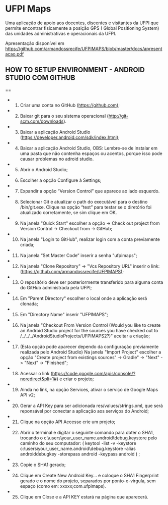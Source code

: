 # UFPI Maps

Uma aplicação de apoio aos docentes, discentes e visitantes da UFPI que permite encontrar fisicamente a posição GPS (
Global Positioning System) das unidades administrativas e operacionais da UFPI. 

Apresentação disponível em https://github.com/armandossrecife/UFPIMAPS/blob/master/docs/apresentacao.pdf

## HOW TO SETUP ENVIRONMENT - ANDROID STUDIO COM GITHUB
==
 
* 1) Criar uma conta no GitHub (https://github.com);
* 2) Baixar git para o seu sistema operacional (http://git-scm.com/downloads).
* 3) Baixar a aplicação Android Studio (https://developer.android.com/sdk/index.html);
* 4) Baixar a aplicação Android Studio, OBS: Lembre-se de instalar em uma pasta que não contenha espaços ou acentos, porque isso pode causar problemas no adroid studio.
* 5) Abrir o Android Studio;
* 6) Escolher a opção Configure à Settings;
* 7) Expandir a opção “Version Control” que aparece ao lado esquerdo.
* 8) Selecionar Git e atualizar o path do executável para o destino <Raiz do Git>/bin/git.exe. Clique na opção “test” para testar se o diretório foi atualizado corretamente, se sim clique em OK.
* 9) Na janela "Quick Start" escolher a opção -> Check out project from Version Control -> Checkout from -> GitHub;
* 10) Na janela "Login to GitHub", realizar login com a conta previamente criada;
* 11) Na janela “Set Master Code” inserir a senha "ufpimaps";
* 12) Na janela "Clone Repository" -> "Vcs Repository URL" inserir o link: (https://github.com/armandossrecife/UFPIMAPS);
* 13) O repositório deve ser posteriormente transferido para alguma conta do GitHub administrada pela UFPI;
* 14) Em "Parent Directory" escolher o local onde a aplicação será clonada;
* 15) Em "Directory Name" inserir "UFPIMAPS";
* 16) Na janela "Checkout From Version Control (Would you like to create an Android Studio project for the sources you have checked out to /../../../AndroidStudioProjects/UFPIMAPS2?)" aceitar a criação;
* 17) (Esta opção pode aparecer dependo da configuração previamente realizada pelo Android Studio) Na janela "Import Project" escolher a opção "Create project from existings sources" -> Gradle" -> "Next" -> "Next" -> "Finished";
* 18) Acessar o link (https://code.google.com/apis/console/?noredirect&pli=1#) e criar o projeto;
* 19) Ainda no link, na opção Services, ativar o serviço de Google Maps API v2;
* 20) Gerar a API Key para ser adicionada res/values/strings.xml, que será reponsável por conectar a aplicação aos serviços do Android;
* 21) Clique na opção API Accesse crie um projeto;
* 22) Abrir o terminal e digitar o seguinte comando para obter o SHA1, trocando o c:\users\your_user_name\.android\debug.keystore pelo caminho do seu computador: ( keytool -list -v -keystore c:\users\your_user_name\.android\debug.keystore -alias androiddebugkey -storepass android -keypass android ) ;
* 23) Copie o SHA1 gerado;
* 24) Clique em Create New Android Key... e coloque o SHA1 Fingerprint gerado e o nome do projeto, separados por ponto-e-virgula, sem espaço (como em: xxxxx;com.ufpimaps).
* 25) Clique em Close e a API KEY estará na página que aparecerá.
